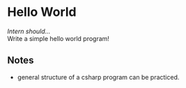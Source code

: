 # Hello World

**Intern should*...*  
Write a simple hello world program!

## Notes

- general structure of a csharp program can be practiced.

